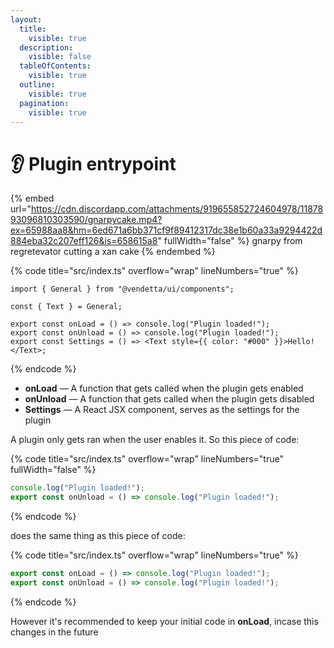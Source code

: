 ```yaml
---
layout:
  title:
    visible: true
  description:
    visible: false
  tableOfContents:
    visible: true
  outline:
    visible: true
  pagination:
    visible: true
---
```


# 👂 Plugin entrypoint

{% embed url="https://cdn.discordapp.com/attachments/919655852724604978/1187893096810303590/gnarpycake.mp4?ex=65988aa8&hm=6ed671a6bb371cf9f89412317dc38e1b60a33a9294422d884eba32c207eff126&is=658615a8" fullWidth="false" %}
gnarpy from regretevator cutting a xan cake
{% endembed %}

{% code title="src/index.ts" overflow="wrap" lineNumbers="true" %}
```tsx
import { General } from "@vendetta/ui/components";

const { Text } = General;

export const onLoad = () => console.log("Plugin loaded!");
export const onUnload = () => console.log("Plugin loaded!");
export const Settings = () => <Text style={{ color: "#000" }}>Hello!</Text>;
```
{% endcode %}

* **onLoad** — A function that gets called when the plugin gets enabled
* **onUnload** — A function that gets called when the plugin gets disabled
* **Settings** — A React JSX component, serves as the settings for the plugin

A plugin only gets ran when the user enables it. So this piece of code:

{% code title="src/index.ts" overflow="wrap" lineNumbers="true" fullWidth="false" %}
```typescript
console.log("Plugin loaded!");
export const onUnload = () => console.log("Plugin loaded!");
```
{% endcode %}

does the same thing as this piece of code:

{% code title="src/index.ts" overflow="wrap" lineNumbers="true" %}
```typescript
export const onLoad = () => console.log("Plugin loaded!");
export const onUnload = () => console.log("Plugin loaded!");
```
{% endcode %}

However it's recommended to keep your initial code in **onLoad**, incase this changes in the future

